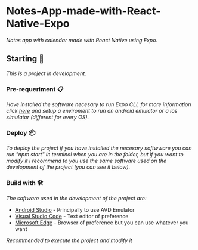 # Notes-App-made-with-React-Native-Expo
_Notes app with calendar made with React Native using Expo._ 

## Starting 🚀
_This is a project in development._

### Pre-requeriment 📋
_Have installed the software necesary to run Expo CLI, for more information click [here](https://reactnative.dev/docs/environment-setup) and setup a enviroment to run an android emulator or a ios simulator (different for every OS)._

### Deploy 📦
_To deploy the project if you have installed the necesary softwware you can run "npm start" in terminal when you are in the folder, but if you want to modify it i recommend to you use the same software used on the development of the project (you can see it below)._

### Build with 🛠️
_The software used in the development of the project are:_

* [Android Studio](https://developer.android.com/studio) - Principally to use AVD Emulator
* [Visual Studio Code](https://code.visualstudio.com/) - Text editor of preference
* [Microsoft Edge](https://www.microsoft.com/es-es/edge?r=1) - Browser of preference but you can use whatever you want

_Recommended to execute the project and modify it_
